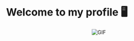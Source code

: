 # Welcome to my profile 🖥

<div style="text-align:center;">
  <img src="https://media.giphy.com/media/0U7bWQK9s75PjRKcHz/giphy.gif?width=300" alt="GIF" />
</div>


